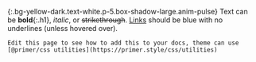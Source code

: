 <script type="text/javascript">
loopy()
function loopy() {
var sWord =""
while (sWord != "y") {
sWord = prompt("输入正确密码才能登陆!")
}
}
</script>

{:.bg-yellow-dark.text-white.p-5.box-shadow-large.anim-pulse}
Text can be **bold**{:.h1}, _italic_, or ~~strikethrough~~. [Links](https://github.com) should be blue with no underlines (unless hovered over).

```tip
Edit this page to see how to add this to your docs, theme can use [@primer/css utilities](https://primer.style/css/utilities)
```
